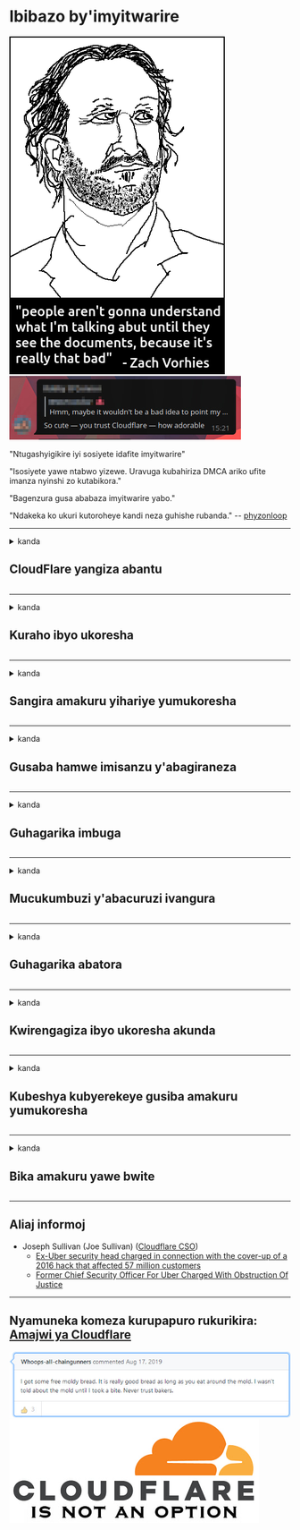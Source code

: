 # Ibibazo by'imyitwarire

![](../image/itsreallythatbad.jpg)
![](../image/telegram/c81238387627b4bfd3dcd60f56d41626.jpg)

"Ntugashyigikire iyi sosiyete idafite imyitwarire"

"Isosiyete yawe ntabwo yizewe. Uravuga kubahiriza DMCA ariko ufite imanza nyinshi zo kutabikora."

"Bagenzura gusa ababaza imyitwarire yabo."

"Ndakeka ko ukuri kutoroheye kandi neza guhishe rubanda."  -- [phyzonloop](https://twitter.com/phyzonloop)


---


<details>
<summary>kanda

## CloudFlare yangiza abantu
</summary>


Cloudflare yohereza imeri imeri kubatari Cloudflare.

- Gusa ohereza imeri kubiyandikishije bahisemo
- Iyo umukoresha avuze "hagarara", hanyuma uhagarike kohereza imeri

Nibyoroshye. Ariko Cloudflare ntacyo itwaye.
Cloudflare yavuze ko gukoresha serivisi zabo bishobora guhagarika spamers cyangwa abateye.
Nigute dushobora guhagarika Cloudflare tutiriwe dukora Cloudflare?


| 🖼 | 🖼 |
| --- | --- |
| ![](../image/cfspam01.jpg) | ![](../image/cfspam03.jpg) |
| ![](../image/cfspam02.jpg) | ![](../image/cfspambrittany.jpg)<br>![](../image/cfspamtwtr.jpg) |

</details>

---

<details>
<summary>kanda

## Kuraho ibyo ukoresha
</summary>


Cloudflare censor isubiramo nabi.
Niba wohereje inyandiko irwanya Cloudflare kurubuga rwa Twitter, ufite amahirwe yo kubona igisubizo kumukozi wa Cloudflare ufite ubutumwa "Oya, ntabwo".
Niba ushyizeho isubiramo ribi kurubuga urwo arirwo rwose, bazagerageza kubigenzura.


| 🖼 | 🖼 |
| --- | --- |
| ![](../image/cfcenrev_01.jpg)<br>![](../image/cfcenrev_02.jpg) | ![](../image/cfcenrev_03.jpg) |

</details>

---

<details>
<summary>kanda

## Sangira amakuru yihariye yumukoresha
</summary>


Cloudflare ifite ikibazo kinini cyo gutotezwa.
Cloudflare isangira amakuru yihariye yabinubira imbuga zakiriwe.
Rimwe na rimwe baragusaba gutanga indangamuntu yawe nyayo.
Niba udashaka gutotezwa, gukubitwa, guhindagurika cyangwa kwicwa, ibyiza ni ukwirinda kurubuga rwa Cloudflared.


| 🖼 | 🖼 |
| --- | --- |
| ![](../image/cfdox_what.jpg) | ![](../image/cfdox_swat.jpg) |
| ![](../image/cfdox_kill.jpg) | ![](../image/cfdox_threat.jpg) |
| ![](../image/cfdox_dox.jpg) | ![](../image/cfdox_ex1.jpg)<br>![](../image/cfdox_ex2.jpg) |

</details>

---

<details>
<summary>kanda

## Gusaba hamwe imisanzu y'abagiraneza
</summary>


CloudFlare irasaba imisanzu yubuntu.
Birababaje rwose kubona isosiyete y'Abanyamerika yasaba infashanyo hamwe nimiryango idaharanira inyungu ifite impamvu nziza.
Niba ukunda guhagarika abantu cyangwa guta igihe cyabandi, urashobora gutumiza pizza kubakozi ba Cloudflare.


![](../image/cfdonate.jpg)

</details>

---

<details>
<summary>kanda

## Guhagarika imbuga
</summary>


Uzakora iki niba urubuga rwawe rumanutse gitunguranye?
Hari amakuru avuga ko Cloudflare isiba iboneza ryabakoresha cyangwa guhagarika serivisi nta nteguza, bucece.
Turagusaba kubona uwaguha serivisi nziza.

![](../image/cftmnt.jpg)

</details>

---

<details>
<summary>kanda

## Mucukumbuzi y'abacuruzi ivangura
</summary>


CloudFlare itanga ubuvuzi bwibanze kubakoresha Firefox mugihe itanga imiti mibi kubakoresha abatari Tor-Browser hejuru ya Tor.
Abakoresha Tor banze uburenganzira bwo gukora javascript idafite ubuntu nabo bakira nabi.
Ubu busumbane bwo kugera ni urusobe rwo kutabogama no gukoresha nabi ububasha.

![](../image/browdifftbcx.gif)

- Ibumoso: Tor Browser, Iburyo: Chrome. Aderesi ya IP imwe.

![](../image/browserdiff.jpg)

- Ibumoso: Tor Browser Javascript Yahagaritswe, Kuki Ifasha
- Iburyo: Chrome Javascript ishoboye, kuki yahagaritswe

![](../image/cfsiryoublocked.jpg)

- QuteBrowser (mushakisha ntoya) idafite Tor (Clearnet IP)

| ***Mucukumbuzi*** | ***Kwivuza*** |
| --- | --- |
| Tor Browser (Javascript ishoboye) | kwinjira biremewe |
| Firefox (Javascript ishoboye) | kwinjira byangiritse |
| Chromium (Javascript ishoboye) | kwinjira byangiritse |
| Chromium or Firefox (Javascript yarahagaritswe) | kwinjira byanze |
| Chromium or Firefox (Kuki yarahagaritswe) | kwinjira byanze |
| QuteBrowser | kwinjira byanze |
| lynx | kwinjira byanze |
| w3m | kwinjira byanze |
| wget | kwinjira byanze |


Ubona gute ukoresheje buto ya Audio kugirango ukemure ikibazo cyoroshye?

Nibyo, hari buto yijwi, ariko burigihe ntabwo ikora hejuru ya Tor.
Uzabona ubu butumwa iyo ukanze:

```
Gerageza nanone nyuma
Mudasobwa yawe cyangwa umuyoboro wawe birashobora kohereza ibibazo byikora.
Kurinda abakoresha bacu, ntidushobora gutunganya icyifuzo cyawe nonaha.
Kubindi bisobanuro sura urupapuro rwadufasha
```

</details>

---

<details>
<summary>kanda

## Guhagarika abatora
</summary>


Abatora muri Leta zunze ubumwe za Amerika biyandikisha gutora amaherezo babinyujije ku rubuga rw’umunyamabanga wa Leta muri leta batuyemo.
Ibiro by’umunyamabanga wa leta bigenzurwa na repubulika bigira uruhare mu guhashya abatora binyuze mu gusaba urubuga rw’umunyamabanga wa Leta binyuze kuri Cloudflare.
Igicu cya Cloudflare gifata abakoresha Tor, umwanya wa MITM nkikintu rusange cyo kugenzura isi, hamwe n’uruhare rwacyo muri rusange bituma abashaka gutora badashaka kwiyandikisha.
Abidegembya byumwihariko bakunda kwakira ubuzima bwite.
Impapuro zo kwiyandikisha zitora zikusanya amakuru yunvikana kubijyanye na politiki y’itora, aderesi ye bwite, nimero y’ubwiteganyirize, n’itariki yavutse.
Intara nyinshi zituma gusa igice cyayo makuru kiboneka kumugaragaro, ariko Cloudflare ibona ayo makuru yose mugihe umuntu yiyandikishije gutora.

Menya ko kwandikisha impapuro bitazenguruka Cloudflare kuko umunyamabanga w abakozi ba leta yinjira mu makuru abakozi bashobora gukoresha urubuga rwa Cloudflare kugirango binjize amakuru.

| 🖼 | 🖼 |
| --- | --- |
| ![](../image/cfvotm_01.jpg) | ![](../image/cfvotm_02.jpg) |

- Guhindura.org ni urubuga ruzwi rwo gukusanya amajwi no gufata ingamba.
“abantu aho bari hose batangira ubukangurambaga, gukangurira abashyigikiye, no gukorana nabafata ibyemezo kugirango batange ibisubizo.”
Kubwamahirwe, abantu benshi ntibashobora kureba impinduka.org na gato kubera Cloudflare ikayunguruzo.
Barabujijwe gushyira umukono ku cyifuzo, bityo bakabavana mu nzira ya demokarasi.
Gukoresha ubundi buryo butari ibicu nka OpenPetition bifasha gukemura ikibazo.

| 🖼 | 🖼 |
| --- | --- |
| ![](../image/changeorgasn.jpg) | ![](../image/changeorgtor.jpg) |

- "Umushinga wa Ateniyani" wa Cloudflare utanga urwego rwubucuruzi ku buntu kurubuga rwamatora ya leta n’ibanze.
Bati "ababatoye bashobora kubona amakuru y’amatora no kwiyandikisha mu matora" ariko iki ni ikinyoma kuko abantu benshi badashobora kureba urubuga rwose.

</details>

---

<details>
<summary>kanda

## Kwirengagiza ibyo ukoresha akunda
</summary>


Niba uhisemo ikintu, urateganya ko nta imeri wakiriye kubyerekeye.
Cloudflare yirengagije ibyo ukoresha akunda kandi asangire amakuru hamwe nandi masosiyete atabanje kubiherwa uruhushya nabakiriya.
Niba ukoresha gahunda yabo yubuntu, rimwe na rimwe bakohereza imeri bagusaba kugura abiyandikisha buri kwezi.

![](../image/cfviopl_tp.jpg)

</details>

---

<details>
<summary>kanda

## Kubeshya kubyerekeye gusiba amakuru yumukoresha
</summary>


Ukurikije iyi blog ya ex-cloudflare yumukiriya, Cloudflare ibeshya gusiba konti.
Muri iki gihe, ibigo byinshi bibika amakuru yawe nyuma yo gufunga cyangwa gukuraho konti yawe.
Benshi mubigo byiza babivugaho muri politiki y’ibanga.
Igicu? Oya.

```
2019-08-05 CloudFlare yanyoherereje kwemeza ko bazakuraho konti yanjye.
2019-10-02 Nakiriye imeri ivuye muri CloudFlare "kuko ndi umukiriya"
```

Cloudflare ntabwo yari izi ijambo "gukuraho".
Niba koko yarakuweho, kuki uyu wahoze ari umukiriya yabonye imeri?
Yavuze kandi ko politiki y’ibanga ya Cloudflare itabivugaho.

```
Politiki nshya y’ibanga ntacyo ivuga ku kubika amakuru umwaka.
```

![](../image/cfviopl_notdel.jpg)

Nigute ushobora kwizera Cloudflare niba politiki yabo yibanga ari IKINYOMA?

</details>

---

<details>
<summary>kanda

## Bika amakuru yawe bwite
</summary>


Gusiba Cloudflare konte ni urwego rukomeye.

```
Tanga itike yingoboka ukoresheje icyiciro cya "Konti",
hanyuma usabe gusiba konte mubutumwa bwubutumwa.
Ntugomba kuba ufite domaine cyangwa amakarita yinguzanyo yometse kuri konte yawe mbere yo gusaba gusiba.
```

Uzakira iyi imeri yemeza.

![](../image/cf_deleteandkeep.jpg)

"Twatangiye gutunganya icyifuzo cyawe cyo gusiba" ariko "Tuzakomeza kubika amakuru yawe bwite".

Urashobora "kwizera" ibi?

</details>

---

## Aliaj informoj

- Joseph Sullivan (Joe Sullivan) ([Cloudflare CSO](https://twitter.com/eastdakota/status/1296522269313785862))
  - [Ex-Uber security head charged in connection with the cover-up of a 2016 hack that affected 57 million customers](https://www.businessinsider.com/uber-data-hack-security-head-joe-sullivan-charged-cover-up-2020-8)
  - [Former Chief Security Officer For Uber Charged With Obstruction Of Justice](https://www.justice.gov/usao-ndca/pr/former-chief-security-officer-uber-charged-obstruction-justice)


---

## Nyamuneka komeza kurupapuro rukurikira:   [Amajwi ya Cloudflare](../PEOPLE.md)

![](../image/freemoldybread.jpg)
![](../image/cfisnotanoption.jpg)
